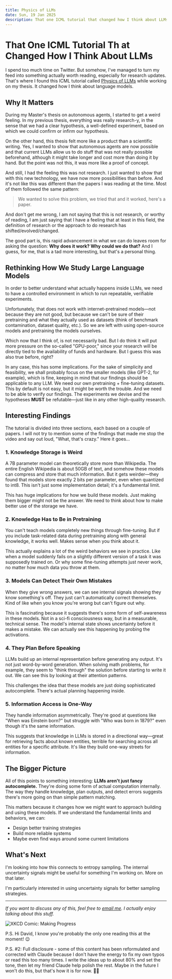 ```yaml
---
title: Physics of LLMs
date: Sun, 19 Jan 2025
description: That one ICML tutorial that changed how I think about LLMs
---
```


# That One ICML Tutorial Th at Changed How I Think About LLMs

I spend too much time on Twitter. But somehow, I've managed to turn my feed into something actually worth reading, especially for research updates. That's where I found this ICML tutorial called [Physics of LLMs](https://physics.allen-zhu.com) while working on my thesis. It changed how I think about language models.

## Why It Matters

During my Master's thesis on autonomous agents, I started to get a weird feeling. In my previous thesis, everything was really research-y, in the sense that we had a clear hypothesis, a well-defined experiment, based on which we could confirm or infirm our hypothesis.

On the other hand, this thesis felt more like a product than a scientific writing. Yes, I wanted to show that autonomous agents are now possible and that current LLMs allow us to do stuff that was not really possible beforehand, although it might take longer and cost more than doing it by hand. But the point was not this, it was more like a proof of concept.

And still, I had the feeling this was not research. I just wanted to show that with this new technology, we have now more possibilities than before. And it's not like this was different than the papers I was reading at the time. Most of them followed the same pattern:

> We wanted to solve this problem, we tried that and it worked, here's a paper.

And don't get me wrong, I am not saying that this is not research, or worthy of reading, I am just saying that I have a feeling that at least in this field, the definition of research or the approach to do research has shifted/evolved/changed.

The good part is, this rapid advancement in what we can do leaves room for asking the question: **Why does it work? Why could we do that?** And I guess, for me, that is a tad more interesting, but that's a personal thing.

## Rethinking How We Study Large Language Models

In order to better understand what actually happens inside LLMs, we need to have a controlled environment in which to run repeatable, verifiable experiments.

Unfortunately, that does not work with internet-pretrained models—not because they are not good, but because we can't be sure of their pretraining and what they actually used as datasets (think of benchmark contamination, dataset quality, etc.). So we are left with using open-source models and pretraining the models ourselves.

Which now that I think of, is not necessarily bad. But I do think it will put more pressure on the so-called "GPU-poor," since your research will be directly tied to the availability of funds and hardware. But I guess this was also true before, right?

In any case, this has some implications. For the sake of simplicity and feasibility, we shall probably focus on the smaller models (like GPT-2, for example), which is fine, keeping in mind that our findings should be applicable to any LLM. We need our own pretraining + fine-tuning datasets. This by default is not easy, but it might be worth the trouble. And we need to be able to verify our findings. The experiments we devise and the hypotheses **MUST** be refutable—just like in any other high-quality research.

## Interesting Findings

The tutorial is divided into three sections, each based on a couple of papers. I will not try to mention some of the findings that made me stop the video and say out loud, "What, that's crazy." Here it goes...

### 1. Knowledge Storage is Weird

A 7B parameter model can theoretically store more than Wikipedia. The entire English Wikipedia is about 50GB of text, and somehow these models can compress and store that much information. But it gets weirder—they found that models store exactly 2 bits per parameter, even when quantized to int8. This isn't just some implementation detail; it's a fundamental limit.

This has huge implications for how we build these models. Just making them bigger might not be the answer. We need to think about how to make better use of the storage we have.

### 2. Knowledge Has to Be in Pretraining

You can't teach models completely new things through fine-tuning. But if you include task-related data during pretraining along with general knowledge, it works well. Makes sense when you think about it.

This actually explains a lot of the weird behaviors we see in practice. Like when a model suddenly fails on a slightly different version of a task it was supposedly trained on. Or why some fine-tuning attempts just never work, no matter how much data you throw at them.

### 3. Models Can Detect Their Own Mistakes

When they give wrong answers, we can see internal signals showing they know something's off. They just can't automatically correct themselves. Kind of like when you know you're wrong but can't figure out why.

This is fascinating because it suggests there's some form of self-awareness in these models. Not in a sci-fi consciousness way, but in a measurable, technical sense. The model's internal state shows uncertainty before it makes a mistake. We can actually see this happening by probing the activations.

### 4. They Plan Before Speaking

LLMs build up an internal representation before generating any output. It's not just word-by-word generation. When solving math problems, for example, they seem to "think through" the solution before starting to write it out. We can see this by looking at their attention patterns.

This challenges the idea that these models are just doing sophisticated autocomplete. There's actual planning happening inside.

### 5. Information Access is One-Way

They handle information asymmetrically. They're good at questions like "When was Einstein born?" but struggle with "Who was born in 1879?" even though it's the same information.

This suggests that knowledge in LLMs is stored in a directional way—great for retrieving facts about known entities, terrible for searching across all entities for a specific attribute. It's like they build one-way streets for information.

## The Bigger Picture

All of this points to something interesting: **LLMs aren't just fancy autocomplete.** They're doing some form of actual computation internally. The way they handle knowledge, plan outputs, and detect errors suggests there's more going on than simple pattern matching.

This matters because it changes how we might want to approach building and using these models. If we understand the fundamental limits and behaviors, we can:
- Design better training strategies
- Build more reliable systems
- Maybe even find ways around some current limitations

## What's Next

I'm looking into how this connects to entropy sampling. The internal uncertainty signals might be useful for something I'm working on. More on that later.

I'm particularly interested in using uncertainty signals for better sampling strategies.

---

*If you want to discuss any of this, feel free to [email me](mailto:mail@paulsava.com). I actually enjoy talking about this stuff.*

![XKCD Comic: Making Progress](https://imgs.xkcd.com/comics/making_progress.png)

P.S. Hi David, I know you're probably the only one reading this at the moment! 😉

P.S. #2: Full disclosure - some of this content has been reformulated and corrected with Claude because I don't have the energy to fix my own typos or read this too many times. I write the ideas up to about 80% and set the tone, then let my friend Claude help polish the rest. Maybe in the future I won't do this, but that's how it is for now. 🤖✨
